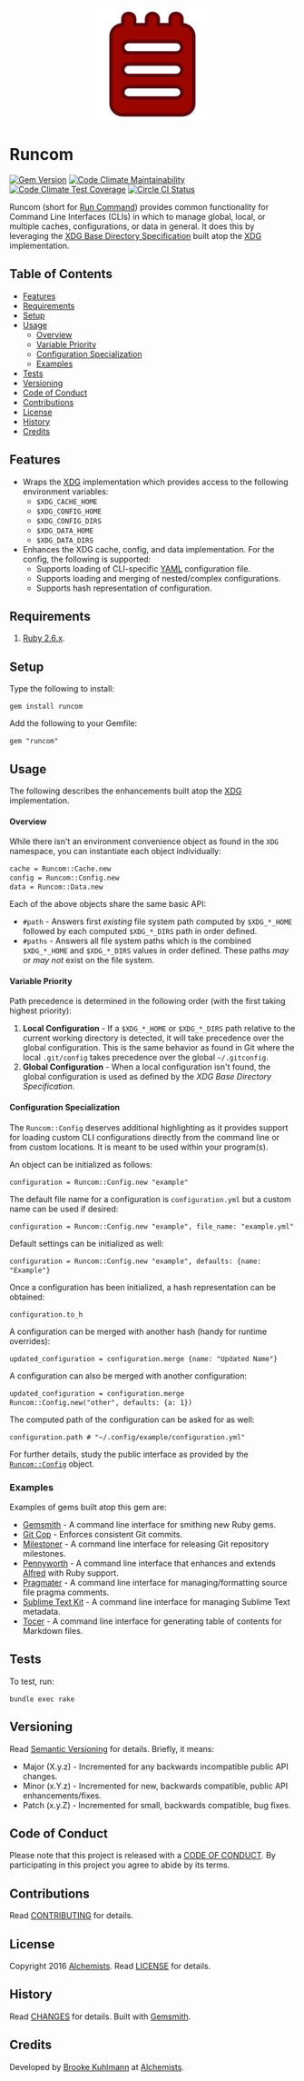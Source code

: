 <p align="center">
  <img src="runcom.png" alt="Runcom Icon"/>
</p>

# Runcom

[![Gem Version](https://badge.fury.io/rb/runcom.svg)](http://badge.fury.io/rb/runcom)
[![Code Climate Maintainability](https://api.codeclimate.com/v1/badges/129b7ea524a0f5a6a805/maintainability)](https://codeclimate.com/github/bkuhlmann/runcom/maintainability)
[![Code Climate Test Coverage](https://api.codeclimate.com/v1/badges/129b7ea524a0f5a6a805/test_coverage)](https://codeclimate.com/github/bkuhlmann/runcom/test_coverage)
[![Circle CI Status](https://circleci.com/gh/bkuhlmann/runcom.svg?style=svg)](https://circleci.com/gh/bkuhlmann/runcom)

Runcom (short for [Run Command](https://en.wikipedia.org/wiki/Run_commands)) provides common
functionality for Command Line Interfaces (CLIs) in which to manage global, local, or multiple
caches, configurations, or data in general. It does this by leveraging the [XDG Base Directory
Specification](https://standards.freedesktop.org/basedir-spec/basedir-spec-latest.html) built atop
the [XDG](https://github.com/bkuhlmann/xdg) implementation.

<!-- Tocer[start]: Auto-generated, don't remove. -->

## Table of Contents

  - [Features](#features)
  - [Requirements](#requirements)
  - [Setup](#setup)
  - [Usage](#usage)
      - [Overview](#overview)
      - [Variable Priority](#variable-priority)
      - [Configuration Specialization](#configuration-specialization)
    - [Examples](#examples)
  - [Tests](#tests)
  - [Versioning](#versioning)
  - [Code of Conduct](#code-of-conduct)
  - [Contributions](#contributions)
  - [License](#license)
  - [History](#history)
  - [Credits](#credits)

<!-- Tocer[finish]: Auto-generated, don't remove. -->

## Features

- Wraps the [XDG](https://github.com/bkuhlmann/xdg) implementation which provides access to the
  following environment variables:
  - `$XDG_CACHE_HOME`
  - `$XDG_CONFIG_HOME`
  - `$XDG_CONFIG_DIRS`
  - `$XDG_DATA_HOME`
  - `$XDG_DATA_DIRS`
- Enhances the XDG cache, config, and data implementation. For the config, the following is
  supported:
  - Supports loading of CLI-specific [YAML](http://yaml.org) configuration file.
  - Supports loading and merging of nested/complex configurations.
  - Supports hash representation of configuration.

## Requirements

1. [Ruby 2.6.x](https://www.ruby-lang.org).

## Setup

Type the following to install:

    gem install runcom

Add the following to your Gemfile:

    gem "runcom"

## Usage

The following describes the enhancements built atop the [XDG](https://github.com/bkuhlmann/xdg)
implementation.

#### Overview

While there isn't an environment convenience object as found in the `XDG` namespace, you can
instantiate each object individually:

    cache = Runcom::Cache.new
    config = Runcom::Config.new
    data = Runcom::Data.new

Each of the above objects share the same basic API:

- `#path` - Answers first *existing* file system path computed by `$XDG_*_HOME` followed
  by each computed `$XDG_*_DIRS` path in order defined.
- `#paths` - Answers all file system paths which is the combined `$XDG_*_HOME` and `$XDG_*_DIRS`
  values in order defined. These paths *may* or *may not* exist on the file system.

#### Variable Priority

Path precedence is determined in the following order (with the first taking highest priority):

1. **Local Configuration** - If a `$XDG_*_HOME` or `$XDG_*_DIRS` path relative to the current
   working directory is detected, it will take precedence over the global configuration. This is the
   same behavior as found in Git where the local `.git/config` takes precedence over the global
   `~/.gitconfig`.
1. **Global Configuration** - When a local configuration isn't found, the global configuration is
   used as defined by the *XDG Base Directory Specification*.

#### Configuration Specialization

The `Runcom::Config` deserves additional highlighting as it provides support for loading custom CLI
configurations directly from the command line or from custom locations. It is meant to be used
within your program(s).

An object can be initialized as follows:

    configuration = Runcom::Config.new "example"

The default file name for a configuration is `configuration.yml` but a custom name can be used if
desired:

    configuration = Runcom::Config.new "example", file_name: "example.yml"

Default settings can be initialized as well:

    configuration = Runcom::Config.new "example", defaults: {name: "Example"}

Once a configuration has been initialized, a hash representation can be obtained:

    configuration.to_h

A configuration can be merged with another hash (handy for runtime overrides):

    updated_configuration = configuration.merge {name: "Updated Name"}

A configuration can also be merged with another configuration:

    updated_configuration = configuration.merge Runcom::Config.new("other", defaults: {a: 1})

The computed path of the configuration can be asked for as well:

    configuration.path # "~/.config/example/configuration.yml"

For further details, study the public interface as provided by the
[`Runcom::Config`](lib/runcom/config.rb) object.

### Examples

Examples of gems built atop this gem are:

- [Gemsmith](https://github.com/bkuhlmann/gemsmith) - A command line interface for smithing new Ruby
  gems.
- [Git Cop](https://github.com/bkuhlmann/git-cop) - Enforces consistent Git commits.
- [Milestoner](https://github.com/bkuhlmann/milestoner) - A command line interface for releasing Git
  repository milestones.
- [Pennyworth](https://github.com/bkuhlmann/pennyworth) - A command line interface that enhances and
  extends [Alfred](https://www.alfredapp.com) with Ruby support.
- [Pragmater](https://github.com/bkuhlmann/pragmater) - A command line interface for
  managing/formatting source file pragma comments.
- [Sublime Text Kit](https://github.com/bkuhlmann/sublime_text_kit) - A command line interface for
  managing Sublime Text metadata.
- [Tocer](https://github.com/bkuhlmann/tocer) - A command line interface for generating table of
  contents for Markdown files.

## Tests

To test, run:

    bundle exec rake

## Versioning

Read [Semantic Versioning](https://semver.org) for details. Briefly, it means:

- Major (X.y.z) - Incremented for any backwards incompatible public API changes.
- Minor (x.Y.z) - Incremented for new, backwards compatible, public API enhancements/fixes.
- Patch (x.y.Z) - Incremented for small, backwards compatible, bug fixes.

## Code of Conduct

Please note that this project is released with a [CODE OF CONDUCT](CODE_OF_CONDUCT.md). By
participating in this project you agree to abide by its terms.

## Contributions

Read [CONTRIBUTING](CONTRIBUTING.md) for details.

## License

Copyright 2016 [Alchemists](https://www.alchemists.io).
Read [LICENSE](LICENSE.md) for details.

## History

Read [CHANGES](CHANGES.md) for details.
Built with [Gemsmith](https://github.com/bkuhlmann/gemsmith).

## Credits

Developed by [Brooke Kuhlmann](https://www.alchemists.io) at
[Alchemists](https://www.alchemists.io).
